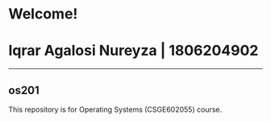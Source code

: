 # Welcome!
# Iqrar Agalosi Nureyza | 1806204902
______

## os201
This repository is for Operating Systems (CSGE602055) course.
